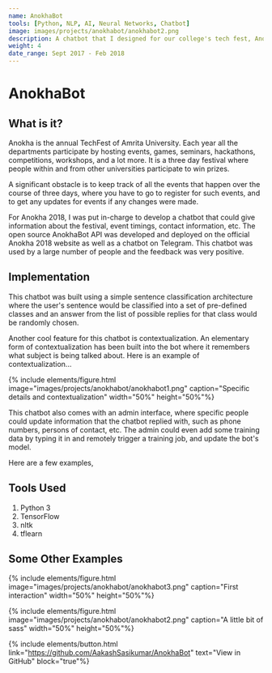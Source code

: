 ```yaml
---
name: AnokhaBot
tools: [Python, NLP, AI, Neural Networks, Chatbot]
image: images/projects/anokhabot/anokhabot2.png
description: A chatbot that I designed for our college's tech fest, Anokha 2018
weight: 4
date_range: Sept 2017 - Feb 2018
---
```


# AnokhaBot

## What is it?

Anokha is the annual TechFest of Amrita University. Each year all the departments participate by hosting events, games, seminars, hackathons, competitions, workshops, and a lot more. It is a three day festival where people within and from other universities participate to win prizes.

A significant obstacle is to keep track of all the events that happen over the course of three days, where you have to go to register for such events, and to get any updates for events if any changes were made.

For Anokha 2018, I was put in-charge to develop a chatbot that could give information about the festival, event timings, contact information, etc. The open source AnokhaBot API was developed and deployed on the official Anokha 2018 website as well as a chatbot on Telegram. This chatbot was used by a large number of people and the feedback was very positive.

## Implementation

This chatbot was built using a simple sentence classification architecture where the user's sentence would be classified into a set of pre-defined classes and an answer from the list of possible replies for that class would be randomly chosen.

Another cool feature for this chatbot is contextualization. An elementary form of contextualization has been built into the bot where it remembers what subject is being talked about. Here is an example of contextualization...

{% include elements/figure.html image="images/projects/anokhabot/anokhabot1.png" caption="Specific details and contextualization" width="50%" height="50%"%}

This chatbot also comes with an admin interface, where specific people could update information that the chatbot replied with, such as phone numbers, persons of contact, etc. The admin could even add some training data by typing it in and remotely trigger a training job, and update the bot's model.

Here are a few examples,

## Tools Used

1. Python 3
2. TensorFlow
3. nltk
4. tflearn

## Some Other Examples

{% include elements/figure.html image="images/projects/anokhabot/anokhabot3.png" caption="First interaction" width="50%" height="50%"%}

{% include elements/figure.html image="images/projects/anokhabot/anokhabot2.png" caption="A little bit of sass" width="50%" height="50%"%}

{% include elements/button.html link="https://github.com/AakashSasikumar/AnokhaBot" text="View in GitHub" block="true"%}
